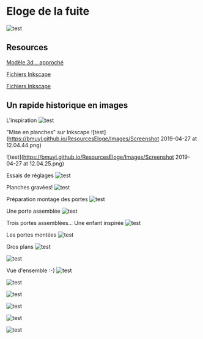 # Eloge de la fuite

![test](https://bmuyl.github.io/ResourcesEloge/Images/image1.png)


## Resources

[Modèle 3d .. approché](file:///bmuyl.github.io/ResourcesEloge/Modele3DNX/Assemblage.zip)

[Fichiers Inkscape](file:///bmuyl.github.io/ResourcesEloge/Inkscape/Archive.zip)

[Fichiers Inkscape](file:///bmuyl.github.io/ResourcesEloge/Inkscape/)




## Un rapide historique en images

L'inspiration
![test](https://bmuyl.github.io/ResourcesEloge/Images/Laborit-Henri-Eloge-De-La-Fuite-Livre-1023096599_L.jpg)


"Mise en planches" sur Inkscape
![test](https://bmuyl.github.io/ResourcesEloge/Images/Screenshot 2019-04-27 at 12.04.44.png)

![test](https://bmuyl.github.io/ResourcesEloge/Images/Screenshot 2019-04-27 at 12.04.25.png)

Essais de réglages
![test](https://bmuyl.github.io/ResourcesEloge/Images/UNADJUSTEDNONRAW_thumb_10444.jpg)

Planches gravées!
![test](https://bmuyl.github.io/ResourcesEloge/Images/qg79WgYbRJuI6KraO0m1pw_thumb_101f6.jpg)

Préparation montage des portes
![test](https://bmuyl.github.io/ResourcesEloge/Images/UNADJUSTEDNONRAW_thumb_101f8.jpg)

Une porte assemblée
![test](https://bmuyl.github.io/ResourcesEloge/Images/UNADJUSTEDNONRAW_thumb_1030b.jpg)

Trois portes assemblées... Une enfant inspirée
![test](https://bmuyl.github.io/ResourcesEloge/Images/UNADJUSTEDNONRAW_thumb_10321.jpg)

Les portes montées
![test](https://bmuyl.github.io/ResourcesEloge/Images/UNADJUSTEDNONRAW_thumb_10381.jpg)

Gros plans
![test](https://bmuyl.github.io/ResourcesEloge/Images/UNADJUSTEDNONRAW_thumb_10441.jpg)


![test](https://bmuyl.github.io/ResourcesEloge/Images/UNADJUSTEDNONRAW_thumb_10385.jpg)

Vue d'ensemble :-) 
![test](https://bmuyl.github.io/ResourcesEloge/Images/UNADJUSTEDNONRAW_thumb_10384.jpg)

![test](https://bmuyl.github.io/ResourcesEloge/Images/UNADJUSTEDNONRAW_thumb_10383.jpg)

![test](https://bmuyl.github.io/ResourcesEloge/Images/UNADJUSTEDNONRAW_thumb_10386.jpg)

![test](https://bmuyl.github.io/ResourcesEloge/Images/UNADJUSTEDNONRAW_thumb_1037b.jpg)

![test](https://bmuyl.github.io/ResourcesEloge/Images/UNADJUSTEDNONRAW_thumb_1037d.jpg)

![test](https://bmuyl.github.io/ResourcesEloge/Images/image1.png)
